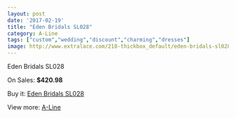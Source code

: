 ```yaml
---
layout: post
date: '2017-02-19'
title: "Eden Bridals SL028"
category: A-Line
tags: ["custom","wedding","discount","charming","dresses"]
image: http://www.extralace.com/218-thickbox_default/eden-bridals-sl028.jpg
---
```

Eden Bridals SL028

On Sales: **$420.98**
<a href="https://www.extralace.com/a-line/101-eden-bridals-sl028.html"><amp-img layout="responsive" width="600" height="600" src="//www.extralace.com/218-thickbox_default/eden-bridals-sl028.jpg" alt="Eden Bridals SL028 0" /></a>
<a href="https://www.extralace.com/a-line/101-eden-bridals-sl028.html"><amp-img layout="responsive" width="600" height="600" src="//www.extralace.com/219-thickbox_default/eden-bridals-sl028.jpg" alt="Eden Bridals SL028 1" /></a>

Buy it: [Eden Bridals SL028](https://www.extralace.com/a-line/101-eden-bridals-sl028.html "Eden Bridals SL028")

View more: [A-Line](https://www.extralace.com/2-a-line "A-Line")
